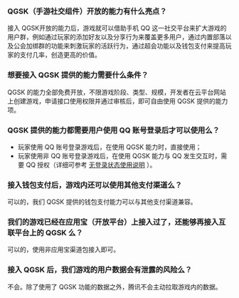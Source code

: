 ### QGSK（手游社交组件）开放的能力有什么亮点？
接入 QGSK开放的能力后，游戏就可以借助手机 QQ 这一社交平台来扩大游戏的用户群，例如通过玩家的添加好友以及分享行为来覆盖更多用户，通过内置部落以及公会加绑群的功能来刺激玩家的活跃行为，通过超会功能以及钱包支付来提高玩家的支付几率，创造更高的价值。

### 想要接入 QGSK 提供的能力需要什么条件？
QGSK 的能力全部免费开放，不限游戏阶段、类型、规模，开发者在云平台网站上创建游戏，申请接口使用权限并通过审核后，即可自由使用 QGSK 提供的能力项。

### QGSK 提供的能力都需要用户使用 QQ 账号登录后才可以使用么？
- 玩家使用 QQ 账号登录游戏后，在使用 QGSK 能力时，直接使用；
- 玩家使用非 QQ 账号登录游戏后，在使用 QGSK 能力与 QQ 发生交互时，需要 QQ 授权（详细可参考 [无登录状态使用说明](http://tcecqpoc.fsphere.cn/document/product/630/13975) ）。

### 接入钱包支付后，游戏内还可以使用其他支付渠道么？
可以的，我们 QGSK 提供的钱包支付能力可以与其他支付渠道兼容。

### 我们的游戏已经在应用宝（开放平台）上接入过了，还能够再接入互联平台上的 QGSK 么？
可以的，使用非应用宝渠道包接入即可。

### 接入 QGSK 后，我们游戏的用户数据会有泄露的风险么？
不会。除了使用了 QGSK 功能的数据之外，腾讯不会主动拉取游戏内的数据。